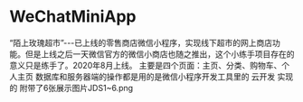 # WeChatMiniApp
“陌上玫瑰超市”---已上线的零售商店微信小程序，实现线下超市的网上商店功能。但是上线之后一天微信官方的微信小商店也随之推出，这个小练手项目存在的意义只是练手了。2020年8月上线。
主要是四个页面：主页、分类、购物车、个人主页
数据库和服务器端的操作都是用的是微信小程序开发工具里的 云开发 实现的
附带了6张展示图片JDS1~6.png
